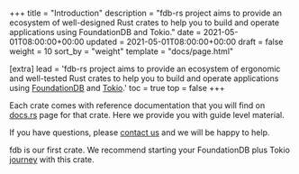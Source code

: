 +++
title = "Introduction"
description = "fdb-rs project aims to provide an ecosystem of well-designed Rust crates to help you to build and operate applications using FoundationDB and Tokio."
date = 2021-05-01T08:00:00+00:00
updated = 2021-05-01T08:00:00+00:00
draft = false
weight = 10
sort_by = "weight"
template = "docs/page.html"

[extra]
lead = 'fdb-rs project aims to provide an ecosystem of ergonomic and well-tested Rust crates to help you to build and operate applications using <a href="https://www.foundationdb.org/">FoundationDB</a> and <a href="https://tokio.rs/">Tokio</a>.'
toc = true
top = false
+++

Each crate comes with reference documentation that you will find on
[docs.rs](https://docs.rs/) page for that crate. Here we provide you
with guide level material.

If you have questions, please [contact us](../../help/contact-us/) and
we will be happy to help.

fdb is our first crate. We recommend starting your FoundationDB plus
Tokio [journey](../../crate-fdb/prerequisites/) with this crate.
